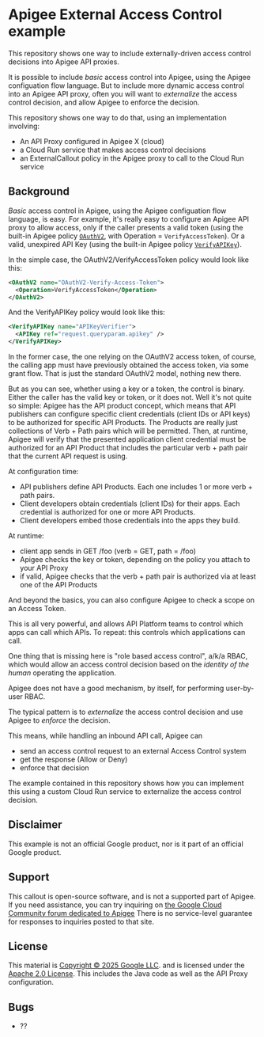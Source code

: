 # Apigee External Access Control example

This repository shows one way to include externally-driven access
control decisions into Apigee API proxies.

It is possible to include _basic_ access control into Apigee, using the Apigee configuation flow
language.  But to include more dynamic access control into an Apigee API proxy, often you will
want to _externalize_ the access control decision, and allow Apigee to enforce the decision.

This repository shows one way to do that, using an implementation involving:
- An API Proxy configured in Apigee X (cloud)
- a Cloud Run service that makes access control decisions
- an ExternalCallout policy in the Apigee proxy to call to the Cloud Run service


## Background

_Basic_ access control in Apigee, using the Apigee configuation flow language, is easy.  For
example, it's really easy to configure an Apigee API proxy to allow access, only if the caller
presents a valid token (using the built-in Apigee policy
[`OAuthV2`](https://cloud.google.com/apigee/docs/api-platform/reference/policies/oauthv2-policy),
with Operation = `VerifyAccessToken`).  Or a valid, unexpired API Key (using the built-in Apigee
policy
[`VerifyAPIKey`](https://cloud.google.com/apigee/docs/api-platform/reference/policies/verify-api-key-policy)).

In the simple case, the OAuthV2/VerifyAccessToken policy would look like this:
```xml
<OAuthV2 name="OAuthV2-Verify-Access-Token">
  <Operation>VerifyAccessToken</Operation>
</OAuthV2>
```

And the VerifyAPIKey policy would look like this:
```xml
<VerifyAPIKey name="APIKeyVerifier">
  <APIKey ref="request.queryparam.apikey" />
</VerifyAPIKey>
```

In the former case, the one relying on the OAuthV2 access token, of course, the calling app must
have previously obtained the access token, via some grant flow. That is just the standard
OAuthV2 model, nothing new there.

But as you can see, whether using a key or a token, the control is binary. Either the caller has
the valid key or token, or it does not. Well it's not quite so simple: Apigee has the API product concept,
which means that API publishers can configure specific client credentials (client IDs or API keys)
to be authorized for specific API Products.  The Products are really just collections of
Verb + Path pairs which will be permitted.  Then, at runtime, Apigee will verify that the presented application client credential
must be authorized for an API Product that includes the
particular verb + path pair that the current API request is using.

At configuration time:
- API publishers define API Products. Each one includes 1 or more verb + path pairs.
- Client developers obtain credentials (client IDs) for their apps. Each credential is authorized for one or more API Products.
- Client developers embed those credentials into the apps they build.

At runtime:
- client app sends in GET /foo (verb = GET, path = /foo)
- Apigee checks the key or token, depending on the policy you attach to your API Proxy
- if valid, Apigee checks that the verb + path pair is authorized via at least one of the API Products

And beyond the basics, you can also configure Apigee to check a scope on an Access Token.

This is all very powerful, and allows API Platform teams to control which apps can call which APIs.
To repeat: this controls which applications can call.

One thing that is missing here is "role based access control", a/k/a RBAC, which would allow an
access control decision based on the _identity of the human_ operating the application.

Apigee does not have a good mechanism, by itself, for performing user-by-user RBAC.

The typical pattern is to _externalize_ the access control decision and use Apigee to _enforce_ the decision.

This means, while handling an inbound API call, Apigee can
- send an access control request to an external Access Control system
- get the response (Allow or Deny)
- enforce that decision

The example contained in this repository shows how you can implement this using
a custom Cloud Run service to externalize the access control decision.

## Disclaimer

This example is not an official Google product, nor is it part of an
official Google product.

## Support

This callout is open-source software, and is not a supported part of Apigee.  If
you need assistance, you can try inquiring on [the Google Cloud Community forum
dedicated to Apigee](https://goo.gle/apigee-community) There is no service-level
guarantee for responses to inquiries posted to that site.

## License

This material is [Copyright © 2025 Google LLC](./NOTICE).
and is licensed under the [Apache 2.0 License](LICENSE). This includes the Java
code as well as the API Proxy configuration.

## Bugs

* ??
